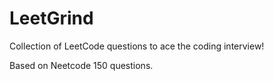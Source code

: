 # LeetGrind
Collection of LeetCode questions to ace the coding interview! 

Based on Neetcode 150 questions.
